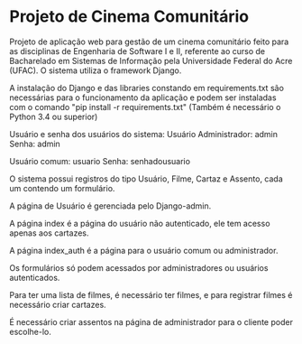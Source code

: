 # Projeto de Cinema Comunitário
Projeto de aplicação web para gestão de um cinema comunitário feito para as disciplinas de Engenharia de Software I e II, referente ao curso de Bacharelado em Sistemas de Informação pela Universidade Federal do Acre (UFAC). O sistema utiliza o framework Django.

A instalação do Django e das libraries constando em requirements.txt são necessárias para o funcionamento da aplicação e podem ser instaladas com o comando "pip install -r requirements.txt" (Também é necessário o Python 3.4 ou superior)

Usuário e senha dos usuários do sistema:
Usuário Administrador: admin
Senha: admin

Usuário comum: usuario
Senha: senhadousuario

O sistema possui registros do tipo Usuário, Filme, Cartaz e Assento, cada um contendo um formulário.

A página de Usuário é gerenciada pelo Django-admin.

A página index é a página do usuário não autenticado, ele tem acesso apenas aos cartazes.

A página index_auth é a página para o usuário comum ou administrador.

Os formulários só podem acessados por administradores ou usuários autenticados.

Para ter uma lista de filmes, é necessário ter filmes, e para registrar filmes é necessário criar cartazes.

É necessário criar assentos na página de administrador para o cliente poder escolhe-lo.

